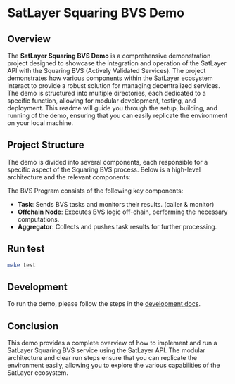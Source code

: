 # SatLayer Squaring BVS Demo

## Overview

The **SatLayer Squaring BVS Demo** is a comprehensive demonstration project designed to showcase the
integration and operation of the SatLayer API with the Squaring BVS (Actively Validated Services).
The project demonstrates
how various components within the SatLayer ecosystem interact
to provide a robust solution for managing decentralized services.
The demo is structured into multiple directories, each dedicated to a specific function,
allowing for modular development, testing, and deployment.
This readme will guide you through the setup, building, and running of the demo,
ensuring that you can easily replicate the environment on your local machine.

## Project Structure

The demo is divided into several components, each responsible for a specific aspect of the Squaring BVS process.
Below is a high-level architecture and the relevant components:

The BVS Program consists of the following key components:

- **Task**: Sends BVS tasks and monitors their results. (caller & monitor)
- **Offchain Node**: Executes BVS logic off-chain, performing the necessary computations.
- **Aggregator**: Collects and pushes task results for further processing.

## Run test

```bash
make test
```

## Development

To run the demo, please follow the steps in the [development docs](./development.md).

## Conclusion

This demo provides a complete overview of how to implement and run a SatLayer Squaring BVS service using the SatLayer API. The modular architecture and clear run steps ensure that you can replicate the environment easily, allowing you to explore the various capabilities of the SatLayer ecosystem.
